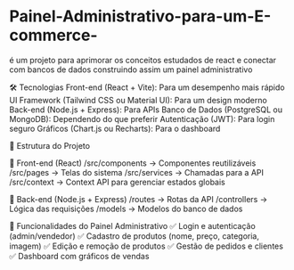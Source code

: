 # Painel-Administrativo-para-um-E-commerce-
é um projeto para aprimorar os conceitos estudados de react e conectar com bancos de dados construindo assim um painel administrativo

🛠 Tecnologias
Front-end (React + Vite): Para um desempenho mais rápido
UI Framework (Tailwind CSS ou Material UI): Para um design moderno
Back-end (Node.js + Express): Para APIs
Banco de Dados (PostgreSQL ou MongoDB): Dependendo do que preferir
Autenticação (JWT): Para login seguro
Gráficos (Chart.js ou Recharts): Para o dashboard

📂 Estrutura do Projeto

📁 Front-end (React)
/src/components → Componentes reutilizáveis
/src/pages → Telas do sistema
/src/services → Chamadas para a API
/src/context → Context API para gerenciar estados globais

📁 Back-end (Node.js + Express)
/routes → Rotas da API
/controllers → Lógica das requisições
/models → Modelos do banco de dados


📌 Funcionalidades do Painel Administrativo
✅ Login e autenticação (admin/vendedor)
✅ Cadastro de produtos (nome, preço, categoria, imagem)
✅ Edição e remoção de produtos
✅ Gestão de pedidos e clientes
✅ Dashboard com gráficos de vendas
